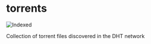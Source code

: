 torrents 
========
![Indexed](https://img.shields.io/badge/indexed-173688-blue)

Collection of torrent files discovered in the DHT network
